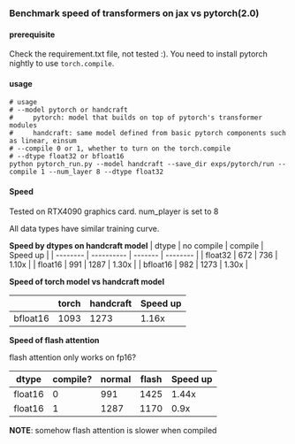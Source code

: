 ### Benchmark speed of transformers on jax vs pytorch(2.0)

#### prerequisite
Check the requirement.txt file, not tested :). You need to install pytorch nightly to use `torch.compile`.

#### usage
```shell
# usage
# --model pytorch or handcraft
#     pytorch: model that builds on top of pytorch's transformer modules
#     handcraft: same model defined from basic pytorch components such as linear, einsum
# --compile 0 or 1, whether to turn on the torch.compile
# --dtype float32 or bfloat16
python pytorch_run.py --model handcraft --save_dir exps/pytorch/run --compile 1 --num_layer 8 --dtype float32
```

#### Speed

Tested on RTX4090 graphics card. num_player is set to 8

All data types have similar training curve.

**Speed by dtypes on handcraft model**
| dtype    | no compile | compile | Speed up |
| -------- | ---------- | ------- | -------- |
| float32  | 672        | 736     | 1.10x    |
| float16  | 991        | 1287    | 1.30x    |
| bfloat16 | 982        | 1273    | 1.30x    |

**Speed of torch model vs handcraft model**

|          | torch | handcraft | Speed up |
| -------- | ----- | --------- | -------- |
| bfloat16 | 1093  | 1273      | 1.16x    |

**Speed of flash attention**

flash attention only works on fp16?

| dtype   | compile? | normal | flash | Speed up |
| ------- | -------- | ------ | ----- | -------- |
| float16 | 0        | 991    | 1425  | 1.44x    |
| float16 | 1        | 1287   | 1170  | 0.9x     |

**NOTE**: somehow flash attention is slower when compiled






